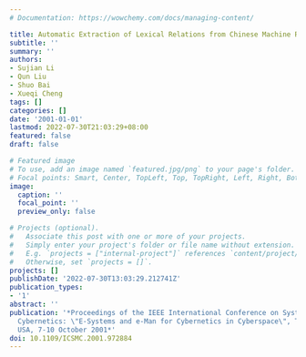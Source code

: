 ```yaml
---
# Documentation: https://wowchemy.com/docs/managing-content/

title: Automatic Extraction of Lexical Relations from Chinese Machine Readable Dictionary
subtitle: ''
summary: ''
authors:
- Sujian Li
- Qun Liu
- Shuo Bai
- Xueqi Cheng
tags: []
categories: []
date: '2001-01-01'
lastmod: 2022-07-30T21:03:29+08:00
featured: false
draft: false

# Featured image
# To use, add an image named `featured.jpg/png` to your page's folder.
# Focal points: Smart, Center, TopLeft, Top, TopRight, Left, Right, BottomLeft, Bottom, BottomRight.
image:
  caption: ''
  focal_point: ''
  preview_only: false

# Projects (optional).
#   Associate this post with one or more of your projects.
#   Simply enter your project's folder or file name without extension.
#   E.g. `projects = ["internal-project"]` references `content/project/deep-learning/index.md`.
#   Otherwise, set `projects = []`.
projects: []
publishDate: '2022-07-30T13:03:29.212741Z'
publication_types:
- '1'
abstract: ''
publication: '*Proceedings of the IEEE International Conference on Systems, Man &
  Cybernetics: \"E-Systems and e-Man for Cybernetics in Cyberspace\", Tucson, Arizona,
  USA, 7-10 October 2001*'
doi: 10.1109/ICSMC.2001.972884
---
```


